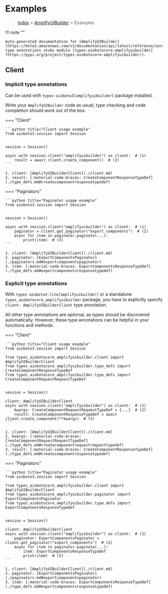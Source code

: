 # Examples

> [Index](../README.md) > [AmplifyUIBuilder](./README.md) > Examples

!!! note ""

    Auto-generated documentation for [AmplifyUIBuilder](https://boto3.amazonaws.com/v1/documentation/api/latest/reference/services/amplifyuibuilder.html#AmplifyUIBuilder)
    type annotations stubs module [types-aiobotocore-amplifyuibuilder](https://pypi.org/project/types-aiobotocore-amplifyuibuilder/).

## Client

### Implicit type annotations

Can be used with `types-aioboto3[amplifyuibuilder]` package installed.

Write your `AmplifyUIBuilder` code as usual,
type checking and code completion should work out of the box.



=== "Client"

    ```python title="Client usage example"
    from aioboto3.session import Session


    session = Session()

    async with session.client("amplifyuibuilder") as client:  # (1)
        result = await client.create_component()  # (2)
    ```

    1. client: [AmplifyUIBuilderClient](./client.md)
    2. result: [:material-code-braces: CreateComponentResponseTypeDef](./type_defs.md#createcomponentresponsetypedef) 



=== "Paginators"

    ```python title="Paginator usage example"
    from aioboto3.session import Session


    session = Session()

    async with session.client("amplifyuibuilder") as client:  # (1)
        paginator = client.get_paginator("export_components")  # (2)
        async for item in paginator.paginate(...):
            print(item)  # (3)
    ```

    1. client: [AmplifyUIBuilderClient](./client.md)
    2. paginator: [ExportComponentsPaginator](./paginators.md#exportcomponentspaginator)
    3. item: [:material-code-braces: ExportComponentsResponseTypeDef](./type_defs.md#exportcomponentsresponsetypedef) 




### Explicit type annotations

With `types-aioboto3-lite[amplifyuibuilder]`
or a standalone `types_aiobotocore_amplifyuibuilder` package, you have to explicitly specify
`client: AmplifyUIBuilderClient` type annotation.

All other type annotations are optional, as types should be discovered automatically.
However, these type annotations can be helpful in your functions and methods.


=== "Client"

    ```python title="Client usage example"
    from aioboto3.session import Session

    from types_aiobotocore_amplifyuibuilder.client import AmplifyUIBuilderClient
    from types_aiobotocore_amplifyuibuilder.type_defs import CreateComponentResponseTypeDef
    from types_aiobotocore_amplifyuibuilder.type_defs import CreateComponentRequestRequestTypeDef


    session = Session()

    client: AmplifyUIBuilderClient
    async with session.client("amplifyuibuilder") as client:  # (1)
        kwargs: CreateComponentRequestRequestTypeDef = {...}  # (2)
        result: CreateComponentResponseTypeDef = await client.create_component(**kwargs)  # (3)
    ```

    1. client: [AmplifyUIBuilderClient](./client.md)
    2. kwargs: [:material-code-braces: CreateComponentRequestRequestTypeDef](./type_defs.md#createcomponentrequestrequesttypedef) 
    3. result: [:material-code-braces: CreateComponentResponseTypeDef](./type_defs.md#createcomponentresponsetypedef) 



=== "Paginators"

    ```python title="Paginator usage example"
    from aioboto3.session import Session

    from types_aiobotocore_amplifyuibuilder.client import AmplifyUIBuilderClient
    from types_aiobotocore_amplifyuibuilder.paginator import ExportComponentsPaginator
    from types_aiobotocore_amplifyuibuilder.type_defs import ExportComponentsResponseTypeDef


    session = Session()

    client: AmplifyUIBuilderClient
    async with session.client("amplifyuibuilder") as client:  # (1)
        paginator: ExportComponentsPaginator = client.get_paginator("export_components")  # (2)
        async for item in paginator.paginate(...):
            item: ExportComponentsResponseTypeDef
            print(item)  # (3)
    ```

    1. client: [AmplifyUIBuilderClient](./client.md)
    2. paginator: [ExportComponentsPaginator](./paginators.md#exportcomponentspaginator)
    3. item: [:material-code-braces: ExportComponentsResponseTypeDef](./type_defs.md#exportcomponentsresponsetypedef) 




